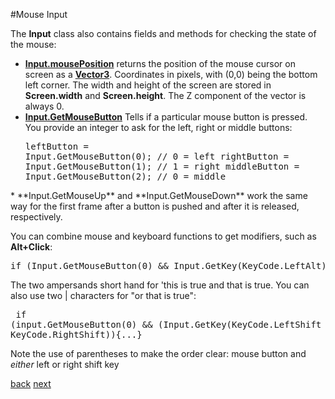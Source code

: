 #Mouse Input

The **Input** class also contains fields and methods for checking the state of the mouse:

* **[Input.mousePosition](http://docs.unity3d.com/Documentation/ScriptReference/Input-mousePosition.html)**  returns the position of the mouse cursor on screen as a **[Vector3](http://docs.unity3d.com/Documentation/ScriptReference/Vector3.html)**. Coordinates in pixels, with (0,0) being the bottom left corner.  The width and height of the screen are stored in **Screen.width** and **Screen.height**.  The Z component of the vector is always 0.
* **[Input.GetMouseButton](http://docs.unity3d.com/Documentation/ScriptReference/Input.GetMouseButton.html)** Tells if a particular mouse button is pressed. You provide an integer to ask for the left, right or middle buttons:<pre>leftButton = Input.GetMouseButton(0); // 0 = left
rightButton = Input.GetMouseButton(1); // 1 = right
middleButton = Input.GetMouseButton(2); // 0 = middle
</pre>
* **Input.GetMouseUp** and **Input.GetMouseDown** work the same way for the first frame after a button is pushed and after it is released, respectively.

You can combine mouse and keyboard functions to get modifiers, such as **Alt+Click**:
<pre>
if (Input.GetMouseButton(0) && Input.GetKey(KeyCode.LeftAlt)) {...}
</pre>
The two ampersands short hand for 'this is true and that is true. You can also use two | characters for "or that is true":<pre>
if (input.GetMouseButton(0) && (Input.GetKey(KeyCode.LeftShift || KeyCode.RightShift)){...}</pre>
Note the use of parentheses to make the order clear: mouse button and *either* left or right shift key

[back](4-12.md) [next](4-14.md)